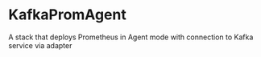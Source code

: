 # KafkaPromAgent
A stack that deploys Prometheus in Agent mode with connection to Kafka service via adapter

